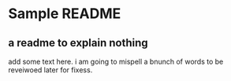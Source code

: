# Sample README

## a readme to explain nothing

add some text here. i am going to mispell a bnunch of words to be reveiwoed later for fixess.